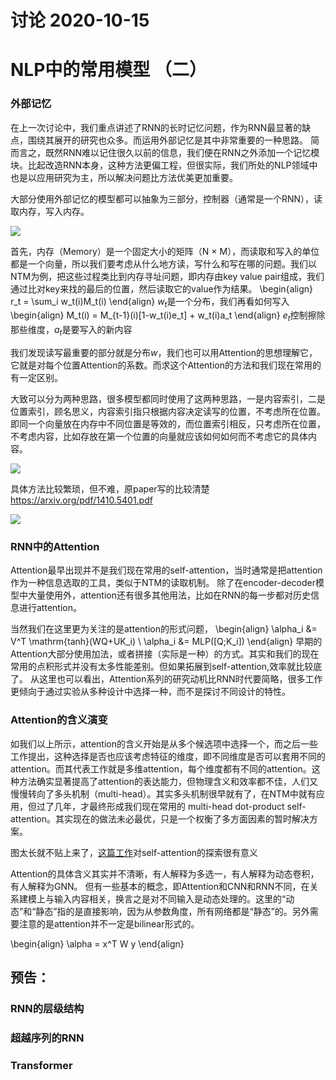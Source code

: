 讨论 2020-10-15
=

# NLP中的常用模型 （二）
### 外部记忆 

在上一次讨论中，我们重点讲述了RNN的长时记忆问题，作为RNN最显著的缺点，围绕其展开的研究也众多。而运用外部记忆是其中非常重要的一种思路。
简而言之，既然RNN难以记住很久以前的信息，我们便在RNN之外添加一个记忆模块。比起改造RNN本身，这种方法更偏工程，但很实际，我们所处的NLP领域中也是以应用研究为主，所以解决问题比方法优美更加重要。

大部分使用外部记忆的模型都可以抽象为三部分，控制器（通常是一个RNN），读取内存，写入内存。

![](https://i.imgur.com/rb4EmZQ.png)

首先，内存（Memory）是一个固定大小的矩阵（N $\times$ M），而读取和写入的单位都是一个向量，所以我们要考虑从什么地方读，写什么和写在哪的问题。我们以NTM为例，把这些过程类比到内存寻址问题，即内存由key value pair组成，我们通过比对key来找的最后的位置，然后读取它的value作为结果。
\begin{align}
r_t = \sum_i w_t(i)M_t(i)
\end{align}
$w_t$是一个分布，我们再看如何写入
\begin{align}
M_t(i) = M_{t-1}(i)[1-w_t(i)e_t] + w_t(i)a_t
\end{align}
$e_t$控制擦除那些维度，$a_t$是要写入的新内容

我们发现读写最重要的部分就是分布$w$，我们也可以用Attention的思想理解它，它就是对每个位置Attention的系数。而求这个Attention的方法和我们现在常用的有一定区别。

大致可以分为两种思路，很多模型都同时使用了这两种思路，一是内容索引，二是位置索引，顾名思义，内容索引指只根据内容决定读写的位置，不考虑所在位置。即同一个向量放在内存中不同位置是等效的，而位置索引相反，只考虑所在位置，不考虑内容，比如存放在第一个位置的向量就应该如何如何而不考虑它的具体内容。

![](https://i.imgur.com/En5gfQc.png)

具体方法比较繁琐，但不难，原paper写的比较清楚
https://arxiv.org/pdf/1410.5401.pdf

![](https://i.imgur.com/pJbqyV1.png)

### RNN中的Attention
Attention最早出现并不是我们现在常用的self-attention，当时通常是把attention作为一种信息选取的工具，类似于NTM的读取机制。
除了在encoder-decoder模型中大量使用外，attention还有很多其他用法，比如在RNN的每一步都对历史信息进行attention。

当然我们在这里更为关注的是attention的形式问题，
\begin{align}
\alpha_i &= V^T \mathrm{tanh}(WQ+UK_i) \\
\alpha_i &= MLP([Q;K_i])
\end{align}
早期的Attention大部分使用加法，或者拼接（实际是一种）的方式。其实和我们的现在常用的点积形式并没有太多性能差别。但如果拓展到self-attention,效率就比较底了。
从这里也可以看出，Attention系列的研究动机比RNN时代要简略，很多工作更倾向于通过实验从多种设计中选择一种，而不是探讨不同设计的特性。

### Attention的含义演变
如我们以上所示，attention的含义开始是从多个候选项中选择一个，而之后一些工作提出，这种选择是否也应该考虑特征的维度，即不同维度是否可以套用不同的attention。而其代表工作就是多维attention，每个维度都有不同的attention。这种方法确实显著提高了attention的表达能力，但物理含义和效率都不佳，人们又慢慢转向了多头机制（multi-head）。其实多头机制很早就有了，在NTM中就有应用，但过了几年，才最终形成我们现在常用的 multi-head dot-product self-attention。其实现在的做法未必最优，只是一个权衡了多方面因素的暂时解决方案。


图太长就不贴上来了，[这篇工作](https://arxiv.org/pdf/1709.04696.pdf)对self-attention的探索很有意义


Attention的具体含义其实并不清晰，有人解释为多选一，有人解释为动态卷积，有人解释为GNN。
但有一些基本的概念，即Attention和CNN和RNN不同，在关系建模上与输入内容相关，换言之是对不同输入是动态处理的。这里的“动态”和“静态”指的是直接影响，因为从参数角度，所有网络都是“静态”的。另外需要注意的是attention并不一定是bilinear形式的。

\begin{align}
\alpha = x^T W y
\end{align}

## 预告：
### RNN的层级结构
### 超越序列的RNN
### Transformer
